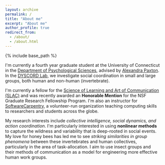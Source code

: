```yaml
---
layout: archive
permalink: /
title: "About me"
excerpt: "About me"
author_profile: true
redirect_from:
  - /about/
  - /about.html
---
```

{% include base_path %}

I'm currently a fourth year graduate student at the University of Connecticut in the [Department of Psychological Sciences](https://psych.uconn.edu/), advised by [Alexandra Paxton](https://alexandrapaxton.com). In the [DYSCORD Lab](https://github.com/dyscord-lab/), we investigate social coordination in small and large groups, both human and non-human (invertebrate).

I'm currently a fellow for the [Science of Learning and Art of Communication (SLAC)](https://slac.uconn.edu/) and was recently awarded an **Honorable Mention** for the NSF Graduate Research Fellowship Program. I'm also an instructor for [SoftwareCarpentry](https://software-carpentry.org/), a volunteer-run organization teaching computing skills to researchers and students across the globe.

My research interests include <i>collective intelligence, social dynamics, and action coordination</i>. I'm particularly interested in using **nonlinear methods** to capture the wildness and variability that is deep-rooted in social events. My love for honey bees has led me to see <i>striking similarities in group phenomena</i> between these invertebrates and human collectives, particularly in the area of task-allocation. I aim to use insect groups and their methods of communication as a model for engineering more effective human work groups.
